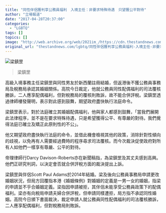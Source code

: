 ```yaml
---
title: "同性伴侶獲判享公務員福利　入境主任：非要求特殊待遇　只望獲公平對待"
author: "立場報道"
date: "2017-04-28T20:37:00"
categories:
  - "LGBTQ"
tags: []
topics: []
image: "http://web.archive.org/web/2021im_/https://cdn.thestandnews.com/media/photos/cache/leu_iaN9y_1200x0.png"
original_url: "thestandnews.com/lgbtq/同性伴侶獲判享公務員福利-入境主任-非要求特殊待遇-只望獲公平對待"
---
```

![梁鎮罡](http://web.archive.org/web/2021im_/https://cdn.thestandnews.com/media/photos/cache/leu_iaN9y_1200x0.png)

> 梁鎮罡

高級入境事務主任梁鎮罡與同性男友於新西蘭註冊結婚，但返港後不獲公務員事務局及稅務局承認其婚姻關係。高院今日裁定，他就公務員同性配偶福利的司法覆核勝訴，二人應享配偶福利，但對稅務局的覆核則敗訴，故不能合併評稅。梁鎮罡透過律師樓發聲明，表示對此感到鼓舞，期望政府盡快執行法庭命令。

梁鎮罡表示，對於法庭確立其婚姻配偶福利，他與家人都感到鼓舞，「當我們展開此法律程序，並不是在要求特殊待遇，只是希望獲得公平、有尊嚴的對待。我們覺得法庭已確立及矯正此原則性的不公」。

他又期望政府盡快執行法庭的命令，並借此機會檢視其他的政策，消除針對性傾向的歧視，以免再有人需要經過費時的程序尋求司法覆核。而今次裁決促使政府對所有人如他們一樣享有尊嚴、公平的對待。

帝理律師行Darcy Davison-Roberts亦在新聞稿指，為梁鎮罡及其丈夫感到高興。他們正研究判詞，以決定會否就合併評稅方面的裁決提出上訴。

梁鎮罡與伴侶Scott Paul Adams於2014年結婚。梁及後向公務員事務局申請更改婚姻狀況，但局方回覆指本港《婚姻條例》對婚姻的定義是一男一女的婚姻，指梁的申請並不乎合婚姻定義。梁指因申請被拒，其伴侶未能享受公務員政策下的配偶福利。梁亦有向稅局申請夫婦合併評稅，但申請同樣遭拒，局方指不承認同性婚姻。高院今日頒下書面裁決，裁定申請人就公務員同性配偶福利的司法覆核勝訴，二人應享配偶福利，但對稅務局則敗訴。